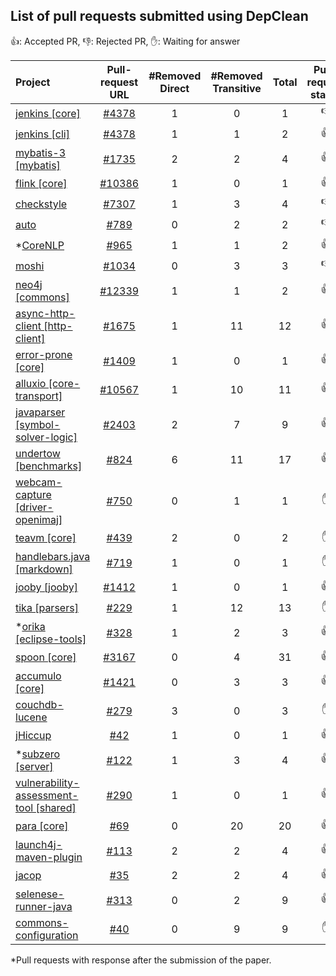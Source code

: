 ## List of pull requests submitted using DepClean 

:+1:: Accepted PR, :-1:: Rejected PR, :hand:: Waiting for answer

| Project   |   Pull-request URL    | #Removed Direct | #Removed Transitive | Total | Pull-request status |
|:----------|:-------------:| :-------------:| :-------------:| :-------------:|  :-------------:|
| [jenkins [core]](https://github.com/jenkinsci/jenkins) | [#4378](https://github.com/jenkinsci/jenkins/pull/4378) | 1 | 0 | 1 | :-1: |
| [jenkins [cli]](https://github.com/jenkinsci/jenkins) | [#4378](https://github.com/jenkinsci/jenkins/pull/4378) | 1 | 1 | 2 | :+1: |
| [mybatis-3 [mybatis]](https://github.com/mybatis/mybatis-3) | [#1735](https://github.com/mybatis/mybatis-3/pull/1735) | 2 | 2 | 4 | :+1: |
| [flink [core]](https://github.com/apache/flink) | [#10386](https://github.com/apache/flink/pull/10386) | 1 | 0 | 1 | :+1: |
| [checkstyle](https://github.com/checkstyle/checkstyle) | [#7307](https://github.com/checkstyle/checkstyle/issues/7307) | 1 | 3 | 4 | :-1: |
| [auto](https://github.com/google) | [#789](https://github.com/google/auto/pull/789) | 0 | 2 | 2 | :-1: |
| \*[CoreNLP](https://github.com/stanfordnlp/CoreNLP) | [#965](https://github.com/stanfordnlp/CoreNLP/pull/965) | 1 | 1 | 2 | :+1: |
| [moshi](https://github.com/square/moshi) | [#1034](https://github.com/square/moshi/pull/1034) | 0 | 3 | 3 | :-1: |
| [neo4j [commons]](https://github.com/neo4j/neo4j) | [#12339](https://github.com/neo4j/neo4j/pull/12339) | 1 | 1 | 2 | :+1: |
| [async-http-client [http-client]](https://github.com/AsyncHttpClient/async-http-client) | [#1675](https://github.com/AsyncHttpClient/async-http-client/pull/1675) | 1 | 11 | 12 | :+1: |
| [error-prone [core]](https://github.com/google/error-prone) | [#1409](https://github.com/google/error-prone/pull/1409) | 1 | 0 | 1 | :+1: |
| [alluxio [core-transport]](https://github.com/Alluxio/alluxio) | [#10567](https://github.com/Alluxio/alluxio/pull/10567) | 1 | 10 | 11 | :+1: |
| [javaparser [symbol-solver-logic]](https://github.com/javaparser/javaparser) | [#2403](https://github.com/javaparser/javaparser/pull/2403) | 2 | 7 | 9 | :+1: |
| [undertow [benchmarks]](https://github.com/undertow-io/undertow) | [#824](https://github.com/undertow-io/undertow/pull/824)  | 6 | 11 | 17 | :+1:  |
| [webcam-capture [driver-openimaj]](https://github.com/sarxos/webcam-capture) | [#750](https://github.com/sarxos/webcam-capture/pull/750) | 0 | 1 | 1 | :hand: |
| [teavm [core]](https://github.com/konsoletyper/teavm) | [#439](https://github.com/konsoletyper/teavm/pull/439) | 2 | 0 | 2 | :hand: |
| [handlebars.java [markdown]](https://github.com/jknack/handlebars.java) | [#719](https://github.com/jknack/handlebars.java/pull/719) | 1 | 0 | 1 | :hand: |
| [jooby [jooby]](https://github.com/jooby-project/jooby) | [#1412](https://github.com/jooby-project/jooby/pull/1412) | 1 | 0 | 1 | :+1: |
| [tika [parsers]](https://github.com/apache/tika) | [#229](https://github.com/apache/tika/pull/299) | 1 | 12 | 13 | :hand: |
| \*[orika [eclipse-tools]](https://github.com/orika-mapper/orika) | [#328](https://github.com/orika-mapper/orika/pull/328) | 1 | 2 | 3 | :+1: |
| [spoon [core]](https://github.com/INRIA/spoon)| [#3167](https://github.com/INRIA/spoon/pull/3167) | 0 | 4 | 31 | :+1: |
| [accumulo [core]](https://github.com/apache/accumulo) | [#1421](https://github.com/apache/accumulo/pull/1421) | 0 | 3 | 3 | :+1: |
| [couchdb-lucene](https://github.com/rnewson/couchdb-lucene) | [#279](https://github.com/rnewson/couchdb-lucene/pull/279) | 3 | 0 | 3 | :hand: |
| [jHiccup](https://github.com/giltene/jHiccup) | [#42](https://github.com/giltene/jHiccup/pull/42) | 1 | 0 | 1 | :+1: |
| \*[subzero [server]](https://github.com/square/subzero) | [#122](https://github.com/square/subzero/pull/122) | 1 | 3 | 4 | :+1: |
| [vulnerability-assessment-tool [shared]](https://github.com/SAP/vulnerability-assessment-tool) | [#290](https://github.com/SAP/vulnerability-assessment-tool/pull/290) | 1 | 0 | 1 | :+1: |
| [para [core]](https://github.com/Erudika/para/pull) | [#69](https://github.com/Erudika/para/pull/69) | 0 | 20 | 20 | :+1: |
| [launch4j-maven-plugin](https://github.com/lukaszlenart/) | [#113](https://github.com/lukaszlenart/launch4j-maven-plugin/pull/113) | 2 | 2 | 4 | :+1:  |
| [jacop](https://github.com/radsz/jacop) | [#35](https://github.com/radsz/jacop/pull/35) | 2 | 2 | 4 | :+1: |
| [selenese-runner-java](https://github.com/vmi/selenese-runner-java) | [#313](https://github.com/vmi/selenese-runner-java/pull/313) | 0 | 2 | 9 | :+1:  |
| [commons-configuration](https://github.com/apache/commons-configuration) | [#40](https://github.com/apache/commons-configuration/pull/40) | 0| 9 | 9 | :hand: |

\*Pull requests with response after the submission of the paper. 




























